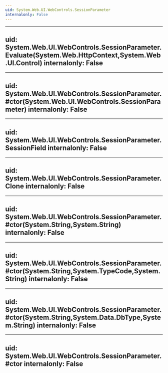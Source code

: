 ```yaml
---
uid: System.Web.UI.WebControls.SessionParameter
internalonly: False
---
```


---
uid: System.Web.UI.WebControls.SessionParameter.Evaluate(System.Web.HttpContext,System.Web.UI.Control)
internalonly: False
---

---
uid: System.Web.UI.WebControls.SessionParameter.#ctor(System.Web.UI.WebControls.SessionParameter)
internalonly: False
---

---
uid: System.Web.UI.WebControls.SessionParameter.SessionField
internalonly: False
---

---
uid: System.Web.UI.WebControls.SessionParameter.Clone
internalonly: False
---

---
uid: System.Web.UI.WebControls.SessionParameter.#ctor(System.String,System.String)
internalonly: False
---

---
uid: System.Web.UI.WebControls.SessionParameter.#ctor(System.String,System.TypeCode,System.String)
internalonly: False
---

---
uid: System.Web.UI.WebControls.SessionParameter.#ctor(System.String,System.Data.DbType,System.String)
internalonly: False
---

---
uid: System.Web.UI.WebControls.SessionParameter.#ctor
internalonly: False
---
